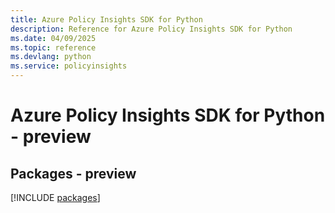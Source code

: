 ```yaml
---
title: Azure Policy Insights SDK for Python
description: Reference for Azure Policy Insights SDK for Python
ms.date: 04/09/2025
ms.topic: reference
ms.devlang: python
ms.service: policyinsights
---
```

# Azure Policy Insights SDK for Python - preview
## Packages - preview
[!INCLUDE [packages](policy-insights-index.md)]